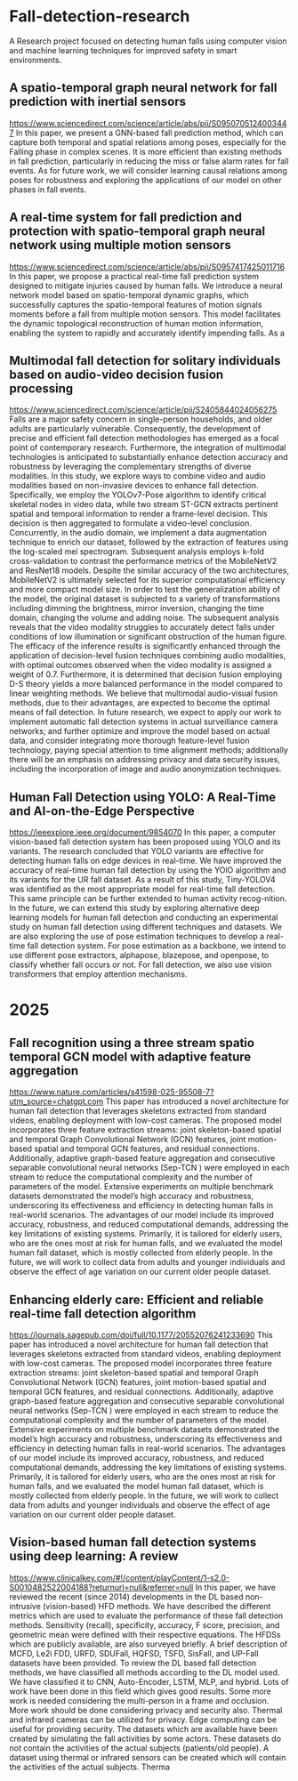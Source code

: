 # Fall-detection-research
A Research project focused on detecting human falls using computer vision and machine learning techniques for improved safety in smart environments.



## A spatio-temporal graph neural network for fall prediction with inertial sensors
https://www.sciencedirect.com/science/article/abs/pii/S0950705124003447
In this paper, we present a GNN-based fall prediction method, which can capture both temporal and spatial relations among poses, especially for the Falling phase in complex scenes. It is more efficient than existing methods in fall prediction, particularly in reducing the miss or false alarm rates for fall events. As for future work, we will consider learning causal relations among poses for robustness and exploring the applications of our model on other phases in fall events.

## A real-time system for fall prediction and protection with spatio-temporal graph neural network using multiple motion sensors
https://www.sciencedirect.com/science/article/abs/pii/S0957417425011716
In this paper, we propose a practical real-time fall prediction system designed to mitigate injuries caused by human falls. We introduce a neural network model based on spatio-temporal dynamic graphs, which successfully captures the spatio-temporal features of motion signals moments before a fall from multiple motion sensors. This model facilitates the dynamic topological reconstruction of human motion information, enabling the system to rapidly and accurately identify impending falls. As a

## Multimodal fall detection for solitary individuals based on audio-video decision fusion processing
https://www.sciencedirect.com/science/article/pii/S2405844024056275
Falls are a major safety concern in single-person households, and older adults are particularly vulnerable. Consequently, the development of precise and efficient fall detection methodologies has emerged as a focal point of contemporary research. Furthermore, the integration of multimodal technologies is anticipated to substantially enhance detection accuracy and robustness by leveraging the complementary strengths of diverse modalities.
In this study, we explore ways to combine video and audio modalities based on non-invasive devices to enhance fall detection. Specifically, we employ the YOLOv7-Pose algorithm to identify critical skeletal nodes in video data, while two stream ST-GCN extracts pertinent spatial and temporal information to render a frame-level decision. This decision is then aggregated to formulate a video-level conclusion. Concurrently, in the audio domain, we implement a data augmentation technique to enrich our dataset, followed by the extraction of features using the log-scaled mel spectrogram. Subsequent analysis employs k-fold cross-validation to contrast the performance metrics of the MobileNetV2 and ResNet18 models. Despite the similar accuracy of the two architectures, MobileNetV2 is ultimately selected for its superior computational efficiency and more compact model size.
In order to test the generalization ability of the model, the original dataset is subjected to a variety of transformations including dimming the brightness, mirror inversion, changing the time domain, changing the volume and adding noise. The subsequent analysis reveals that the video modality struggles to accurately detect falls under conditions of low illumination or significant obstruction of the human figure. The efficacy of the inference results is significantly enhanced through the application of decision-level fusion techniques combining audio modalities, with optimal outcomes observed when the video modality is assigned a weight of 0.7. Furthermore, it is determined that decision fusion employing D-S theory yields a more balanced performance in the model compared to linear weighting methods.
We believe that multimodal audio-visual fusion methods, due to their advantages, are expected to become the optimal means of fall detection. In future research, we expect to apply our work to implement automatic fall detection systems in actual surveillance camera networks; and further optimize and improve the model based on actual data, and consider integrating more thorough feature-level fusion technology, paying special attention to time alignment methods; additionally there will be an emphasis on addressing privacy and data security issues, including the incorporation of image and audio anonymization techniques.


## Human Fall Detection using YOLO: A Real-Time and AI-on-the-Edge Perspective
https://ieeexplore.ieee.org/document/9854070
In this paper, a computer vision-based fall detection system has been proposed using YOLO and its variants. The research concluded that YOLO variants are effective for detecting human falls on edge devices in real-time. We have improved the accuracy of real-time human fall detection by using the YOlO algorithm and its variants for the UR fall dataset. As a result of this study, Tiny-YOLOV4 was identified as the most appropriate model for real-time fall detection. This same principle can be further extended to human activity recog-nition. In the future, we can extend this study by exploring alternative deep learning models for human fall detection and conducting an experimental study on human fall detection using different techniques and datasets. We are also exploring the use of pose estimation techniques to develop a real-time fall detection system. For pose estimation as a backbone, we intend to use different pose extractors, alphapose, blazepose, and openpose, to classify whether fall occurs or not. For fall detection, we also use vision transformers that employ attention mechanisms.

# 2025
## Fall recognition using a three stream spatio temporal GCN model with adaptive feature aggregation
https://www.nature.com/articles/s41598-025-95508-7?utm_source=chatgpt.com
This paper has introduced a novel architecture for human fall detection that leverages skeletons extracted from standard videos, enabling deployment with low-cost cameras. The proposed model incorporates three feature extraction streams: joint skeleton-based spatial and temporal Graph Convolutional Network (GCN) features, joint motion-based spatial and temporal GCN features, and residual connections. Additionally, adaptive graph-based feature aggregation and consecutive separable convolutional neural networks (Sep-TCN ) were employed in each stream to reduce the computational complexity and the number of parameters of the model. Extensive experiments on multiple benchmark datasets demonstrated the model’s high accuracy and robustness, underscoring its effectiveness and efficiency in detecting human falls in real-world scenarios. The advantages of our model include its improved accuracy, robustness, and reduced computational demands, addressing the key limitations of existing systems. Primarily, it is tailored for elderly users, who are the ones most at risk for human falls, and we evaluated the model human fall dataset, which is mostly collected from elderly people. In the future, we will work to collect data from adults and younger individuals and observe the effect of age variation on our current older people dataset.

## Enhancing elderly care: Efficient and reliable real-time fall detection algorithm
https://journals.sagepub.com/doi/full/10.1177/20552076241233690
This paper has introduced a novel architecture for human fall detection that leverages skeletons extracted from standard videos, enabling deployment with low-cost cameras. The proposed model incorporates three feature extraction streams: joint skeleton-based spatial and temporal Graph Convolutional Network (GCN) features, joint motion-based spatial and temporal GCN features, and residual connections. Additionally, adaptive graph-based feature aggregation and consecutive separable convolutional neural networks (Sep-TCN ) were employed in each stream to reduce the computational complexity and the number of parameters of the model. Extensive experiments on multiple benchmark datasets demonstrated the model’s high accuracy and robustness, underscoring its effectiveness and efficiency in detecting human falls in real-world scenarios. The advantages of our model include its improved accuracy, robustness, and reduced computational demands, addressing the key limitations of existing systems. Primarily, it is tailored for elderly users, who are the ones most at risk for human falls, and we evaluated the model human fall dataset, which is mostly collected from elderly people. In the future, we will work to collect data from adults and younger individuals and observe the effect of age variation on our current older people dataset.

## Vision-based human fall detection systems using deep learning: A review 
https://www.clinicalkey.com/#!/content/playContent/1-s2.0-S0010482522004188?returnurl=null&referrer=null
In this paper, we have reviewed the recent (since 2014) developments in the DL based non-intrusive (vision-based) HFD methods.
We have described the different metrics which are used to evaluate the
performance of these fall detection methods. Sensitivity (recall), specificity, accuracy, F score, precision, and geometric mean were defined
with their respective equations. The HFDSs which are publicly available,
are also surveyed briefly. A brief description of MCFD, Le2i FDD, URFD,
SDUFall, HQFSD, TSFD, SisFall, and UP-Fall datasets have been provided. To review the DL based fall detection methods, we have classified
all methods according to the DL model used. We have classified it to
CNN, Auto-Encoder, LSTM, MLP, and hybrid. Lots of work have been
done in this field which gives good results. Some more work is needed
considering the multi-person in a frame and occlusion. More work
should be done considering privacy and security also. Thermal and
infrared cameras can be utilized for privacy. Edge computing can be
useful for providing security. The datasets which are available have been
created by simulating the fall activities by some actors. These datasets
do not contain the activities of the actual subjects (patients/old people).
A dataset using thermal or infrared sensors can be created which will
contain the activities of the actual subjects. Therma
